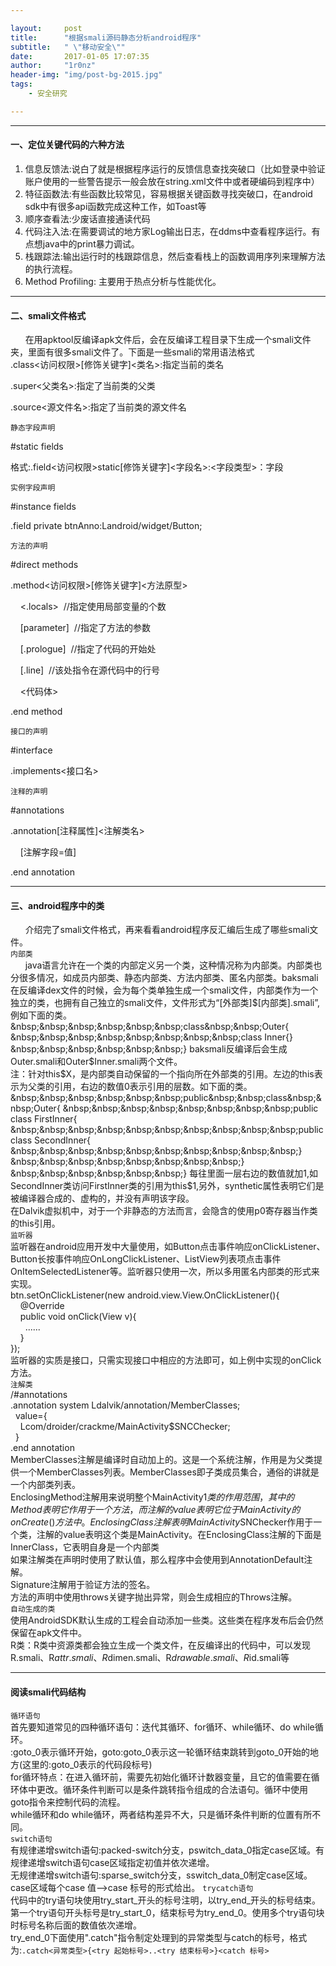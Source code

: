 ```yaml
--- 

layout:     post
title:      "根据smali源码静态分析android程序"
subtitle:   " \"移动安全\""
date:       2017-01-05 17:07:35
author:     "1r0nz"
header-img: "img/post-bg-2015.jpg"
tags:
    - 安全研究

---
```



--- 

#### 一、定位关键代码的六种方法  
1. 信息反馈法:说白了就是根据程序运行的反馈信息查找突破口（比如登录中验证账户使用的一些警告提示一般会放在string.xml文件中或者硬编码到程序中）  
2. 特征函数法:有些函数比较常见，容易根据关键函数寻找突破口，在android sdk中有很多api函数完成这种工作，如Toast等  
3. 顺序查看法:少废话直接通读代码  
4. 代码注入法:在需要调试的地方家Log输出日志，在ddms中查看程序运行。有点想java中的print暴力调试。
5. 栈跟踪法:输出运行时的栈跟踪信息，然后查看栈上的函数调用序列来理解方法的执行流程。  
6. Method Profiling: 主要用于热点分析与性能优化。

---  

#### 二、smali文件格式  
&nbsp;&nbsp;&nbsp;&nbsp;&nbsp;&nbsp;在用apktool反编译apk文件后，会在反编译工程目录下生成一个smali文件夹，里面有很多smali文件了。下面是一些smali的常用语法格式  
.class<访问权限>[修饰关键字]<类名>:指定当前的类名  

.super<父类名>:指定了当前类的父类  
  
.source<源文件名>:指定了当前类的源文件名  
  
`静态字段声明`  
  
\#static fields  

格式:.field<访问权限>static[修饰关键字]<字段名>:<字段类型>：字段  

`实例字段声明`  

\#instance fields  

.field private btnAnno:Landroid/widget/Button;&nbsp;&nbsp;  

``方法的声明``  

\#direct methods  

.method<访问权限>[修饰关键字]<方法原型>  

&nbsp;&nbsp;&nbsp;&nbsp;<.locals>&nbsp;&nbsp;//指定使用局部变量的个数  

&nbsp;&nbsp;&nbsp;&nbsp;[parameter]&nbsp;&nbsp;//指定了方法的参数  

&nbsp;&nbsp;&nbsp;&nbsp;[.prologue]&nbsp;&nbsp;//指定了代码的开始处  

&nbsp;&nbsp;&nbsp;&nbsp;[.line]&nbsp;&nbsp;//该处指令在源代码中的行号  

&nbsp;&nbsp;&nbsp;&nbsp;<代码体>  

.end method  

`接口的声明`  

\#interface  

.implements<接口名>  

`注释的声明`   

\#annotations  

.annotation[注释属性]<注解类名>  

&nbsp;&nbsp;&nbsp;&nbsp;[注解字段=值]  

.end annotation  

---  

#### 三、android程序中的类  
&nbsp;&nbsp;&nbsp;&nbsp;&nbsp;&nbsp;介绍完了smali文件格式，再来看看android程序反汇编后生成了哪些smali文件。  
`内部类`  
&nbsp;&nbsp;&nbsp;&nbsp;&nbsp;&nbsp;java语言允许在一个类的内部定义另一个类，这种情况称为内部类。内部类也分很多情况，如成员内部类、静态内部类、方法内部类、匿名内部类。baksmali在反编译dex文件的时候，会为每个类单独生成一个smali文件，内部类作为一个独立的类，也拥有自己独立的smali文件，文件形式为“[外部类]$[内部类].smali”,例如下面的类。  
&nbsp;&nbsp;&nbsp;&nbsp;&nbsp;&nbsp;class&nbsp;&nbsp;Outer{  
&nbsp;&nbsp;&nbsp;&nbsp;&nbsp;&nbsp;&nbsp;&nbsp;class Inner{}  
&nbsp;&nbsp;&nbsp;&nbsp;&nbsp;&nbsp;}  
baksmali反编译后会生成Outer.smali和Outer$Inner.smali两个文件。  
注：针对this$X，是内部类自动保留的一个指向所在外部类的引用。左边的this表示为父类的引用，右边的数值0表示引用的层数。如下面的类。  
&nbsp;&nbsp;&nbsp;&nbsp;&nbsp;&nbsp;public&nbsp;&nbsp;class&nbsp;&nbsp;Outer{  
&nbsp;&nbsp;&nbsp;&nbsp;&nbsp;&nbsp;&nbsp;&nbsp;public class FirstInner{  
&nbsp;&nbsp;&nbsp;&nbsp;&nbsp;&nbsp;&nbsp;&nbsp;&nbsp;&nbsp;public class SecondInner{  
&nbsp;&nbsp;&nbsp;&nbsp;&nbsp;&nbsp;&nbsp;&nbsp;&nbsp;&nbsp;}  
&nbsp;&nbsp;&nbsp;&nbsp;&nbsp;&nbsp;&nbsp;&nbsp;}  
&nbsp;&nbsp;&nbsp;&nbsp;&nbsp;&nbsp;}  
每往里面一层右边的数值就加1,如SecondInner类访问FirstInner类的引用为this$1,另外，synthetic属性表明它们是被编译器合成的、虚构的，并没有声明该字段。  
在Dalvik虚拟机中，对于一个非静态的方法而言，会隐含的使用p0寄存器当作类的this引用。  
`监听器`  
监听器在android应用开发中大量使用，如Button点击事件响应onClickListener、Button长按事件响应OnLongClickListener、ListView列表项点击事件OnItemSelectedListener等。监听器只使用一次，所以多用匿名内部类的形式来实现。  
btn.setOnClickListener(new android.view.View.OnClickListener(){  
&nbsp;&nbsp;&nbsp;&nbsp;@Override  
&nbsp;&nbsp;&nbsp;&nbsp;public void onClick(View v){  
&nbsp;&nbsp;&nbsp;&nbsp;&nbsp;&nbsp;......  
&nbsp;&nbsp;&nbsp;&nbsp;}  
});  
监听器的实质是接口，只需实现接口中相应的方法即可，如上例中实现的onClick方法。  
`注解类`  
/#annotations  
.annotation system Ldalvik/annotation/MemberClasses;  
&nbsp;&nbsp;value={  
&nbsp;&nbsp;&nbsp;&nbsp;Lcom/droider/crackme/MainActivity$SNCChecker;  
&nbsp;&nbsp;}  
.end annotation  
MemberClasses注解是编译时自动加上的。这是一个系统注解，作用是为父类提供一个MemberClasses列表。MemberClasses即子类成员集合，通俗的讲就是一个内部类列表。  
EnclosingMethod注解用来说明整个MainActivity$1类的作用范围，其中的Method表明它作用于一个方法，而注解的value表明它位于MainActivity的onCreate()方法中。
EnclosingClass注解表明MainActivity$SNChecker作用于一个类，注解的value表明这个类是MainActivity。在EnclosingClass注解的下面是InnerClass，它表明自身是一个内部类  
如果注解类在声明时使用了默认值，那么程序中会使用到AnnotationDefault注解。  
Signature注解用于验证方法的签名。  
方法的声明中使用throws关键字抛出异常，则会生成相应的Throws注解。  
`自动生成的类`  
使用AndroidSDK默认生成的工程会自动添加一些类。这些类在程序发布后会仍然保留在apk文件中。  
R类：R类中资源类都会独立生成一个类文件，在反编译出的代码中，可以发现R.smali、R$attr.smali、R$dimen.smali、R$drawable.smali、R$id.smali等  

---  

#### 阅读smali代码结构  
`循环语句`  
首先要知道常见的四种循环语句：迭代其循环、for循环、while循环、do while循环。  
:goto_0表示循环开始，goto:goto_0表示这一轮循环结束跳转到goto_0开始的地方(这里的:goto_0表示的代码段标号)  
for循环特点：在进入循环前，需要先初始化循环计数器变量，且它的值需要在循环体中更改。循环条件判断可以是条件跳转指令组成的合法语句。循环中使用goto指令来控制代码的流程。  
while循环和do while循环，两者结构差异不大，只是循环条件判断的位置有所不同。  
`switch语句`  
有规律递增switch语句:packed-switch分支，pswitch_data_0指定case区域。有规律递增switch语句case区域指定初值并依次递增。  
无规律递增switch语句:sparse_switch分支，sswitch_data_0制定case区域。case区域每个case 值——>case 标号的形式给出。  `trycatch语句`  
代码中的try语句块使用try_start_开头的标号注明，以try_end_开头的标号结束。第一个try语句开头标号是try_start_0，结束标号为try_end_0。使用多个try语句块时标号名称后面的数值依次递增。  
try_end_0下面使用".catch"指令制定处理到的异常类型与catch的标号，格式为:`.catch<异常类型>{<try 起始标号>..<try 结束标号>}<catch 标号>`


